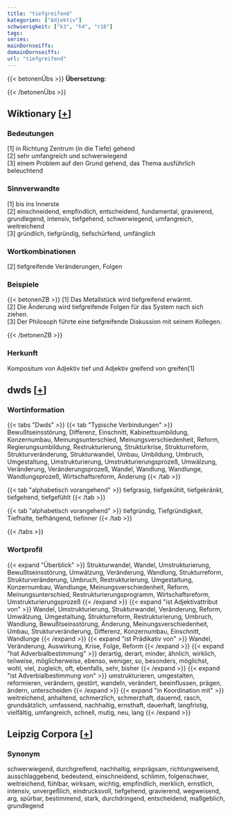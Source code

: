 ```yaml
---
title: "tiefgreifend"
kategorien: ["Adjektiv"]
schwierigkeit: ["k3", "h4", "r16"]
tags:
series:
mainDornseiffs:
domainDornseiffs:
url: "tiefgreifend"
---
```


{{< betonenÜbs >}}
**Übersetzung:**  
  
{{< /betonenÜbs >}}

## Wiktionary [[+](https://de.wiktionary.org/wiki/tiefgreifend)]

### Bedeutungen
[1] in Richtung Zentrum (in die Tiefe) gehend  
[2] sehr umfangreich und schwerwiegend  
[3] einem Problem auf den Grund gehend, das Thema ausführlich beleuchtend  

### Sinnverwandte
[1] bis ins Innerste  
[2] einschneidend, empfindlich, entscheidend, fundamental, gravierend, grundlegend, intensiv, tiefgehend, schwerwiegend, umfangreich, weitreichend  
[3] gründlich, tiefgründig, tiefschürfend, umfänglich  

### Wortkombinationen
[2] tiefgreifende Veränderungen, Folgen  

### Beispiele
{{< betonenZB >}}
[1] Das Metallstück wird tiefgreifend erwärmt.  
[2] Die Änderung wird tiefgreifende Folgen für das System nach sich ziehen.  
[3] Der Philosoph führte eine tiefgreifende Diskussion mit seinem Kollegen.  

{{< /betonenZB >}}
### Herkunft
Kompositum von Adjektiv tief und Adjektiv greifend von greifen[1]  



## dwds [[+](https://www.dwds.de/wb/tiefgreifend)]

### Wortinformation
{{< tabs "Dwds" >}}
{{< tab "Typische Verbindungen" >}}
Bewußtseinsstörung, Differenz, Einschnitt, Kabinettsumbildung, Konzernumbau, Meinungsunterschied, Meinungsverschiedenheit, Reform, Regierungsumbildung, Restrukturierung, Strukturkrise, Strukturreform, Strukturveränderung, Strukturwandel, Umbau, Umbildung, Umbruch, Umgestaltung, Umstrukturierung, Umstrukturierungsprozeß, Umwälzung, Veränderung, Veränderungsprozeß, Wandel, Wandlung, Wandlunge, Wandlungsprozeß, Wirtschaftsreform, Änderung
{{< /tab >}}

{{< tab "alphabetisch vorangehend" >}}
tiefgrasig, tiefgekühlt, tiefgekränkt, tiefgehend, tiefgefühlt
{{< /tab >}}

{{< tab "alphabetisch vorangehend" >}}
tiefgründig, Tiefgründigkeit, Tiefhalte, tiefhängend, tiefinner
{{< /tab >}}

{{< /tabs >}}

### Wortprofil
{{< expand "Überblick" >}} Strukturwandel, Wandel, Umstrukturierung, Bewußtseinsstörung, Umwälzung, Veränderung, Wandlung, Strukturreform, Strukturveränderung, Umbruch, Restrukturierung, Umgestaltung, Konzernumbau, Wandlunge, Meinungsverschiedenheit, Reform, Meinungsunterschied, Restrukturierungsprogramm, Wirtschaftsreform, Umstrukturierungsprozeß {{< /expand >}}
{{< expand "ist Adjektivattribut von" >}} Wandel, Umstrukturierung, Strukturwandel, Veränderung, Reform, Umwälzung, Umgestaltung, Strukturreform, Restrukturierung, Umbruch, Wandlung, Bewußtseinsstörung, Änderung, Meinungsverschiedenheit, Umbau, Strukturveränderung, Differenz, Konzernumbau, Einschnitt, Wandlunge {{< /expand >}}
{{< expand "ist Prädikativ von" >}} Wandel, Veränderung, Auswirkung, Krise, Folge, Reform {{< /expand >}}
{{< expand "hat Adverbialbestimmung" >}} derartig, derart, minder, ähnlich, wirklich, teilweise, möglicherweise, ebenso, weniger, so, besonders, möglichst, wohl, viel, zugleich, oft, ebenfalls, sehr, bisher {{< /expand >}}
{{< expand "ist Adverbialbestimmung von" >}} umstrukturieren, umgestalten, reformieren, verändern, gestört, wandeln, verändert, beeinflussen, prägen, ändern, unterscheiden {{< /expand >}}
{{< expand "in Koordination mit" >}} weitreichend, anhaltend, schmerzlich, schmerzhaft, dauernd, rasch, grundsätzlich, umfassend, nachhaltig, ernsthaft, dauerhaft, langfristig, vielfältig, umfangreich, schnell, mutig, neu, lang {{< /expand >}}

## Leipzig Corpora [[+](https://corpora.uni-leipzig.de/en/res?word=tiefgreifend&corpusId=deu_newscrawl-public_2018)]


### Synonym
schwerwiegend, durchgreifend, nachhaltig, einprägsam, richtungweisend, ausschlaggebend, bedeutend, einschneidend, schlimm, folgenschwer, weitreichend, fühlbar, wirksam, wichtig, empfindlich, merklich, ernstlich, intensiv, unvergeßlich, eindrucksvoll, tiefgehend, gravierend, wegweisend, arg, spürbar, bestimmend, stark, durchdringend, entscheidend, maßgeblich, grundlegend


